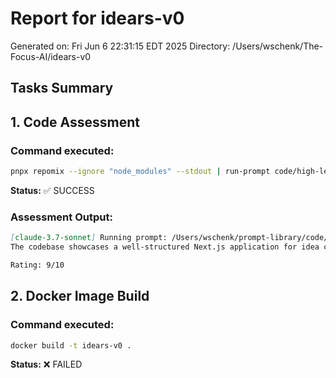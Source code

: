 # Report for idears-v0
Generated on: Fri Jun  6 22:31:15 EDT 2025
Directory: /Users/wschenk/The-Focus-AI/idears-v0

## Tasks Summary

## 1. Code Assessment

### Command executed:
```bash
pnpx repomix --ignore "node_modules" --stdout | run-prompt code/high-level-review-consise | tee assessment-consise.md
```

**Status:** ✅ SUCCESS

### Assessment Output:
```markdown
[claude-3.7-sonnet] Running prompt: /Users/wschenk/prompt-library/code/high-level-review-consise.md
The codebase showcases a well-structured Next.js application for idea collection with clean API implementation, comprehensive test coverage, and thoughtful UI components using shadcn/ui. The developer demonstrates excellent architectural decisions with proper separation of concerns, error handling, and attention to deployment details like Docker configuration, indicating strong full-stack proficiency.

Rating: 9/10
```

## 2. Docker Image Build

### Command executed:
```bash
docker build -t idears-v0 .
```

**Status:** ❌ FAILED
